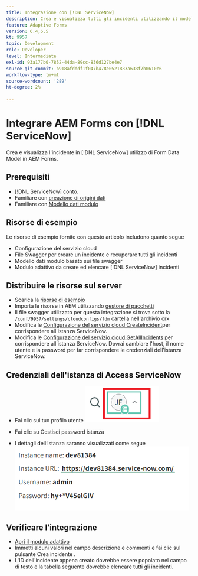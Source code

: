 ```yaml
---
title: Integrazione con [!DNL ServiceNow]
description: Crea e visualizza tutti gli incidenti utilizzando il modello dati del modulo.
feature: Adaptive Forms
version: 6.4,6.5
kt: 9957
topic: Development
role: Developer
level: Intermediate
exl-id: 93a177b0-7852-44da-89cc-836d127be4e7
source-git-commit: b918afdddf1f047b478e0521883a633f7b0610c6
workflow-type: tm+mt
source-wordcount: '289'
ht-degree: 2%

---
```


# Integrare AEM Forms con [!DNL ServiceNow]

Crea e visualizza l&#39;incidente in [!DNL ServiceNow] utilizzo di Form Data Model in AEM Forms.

## Prerequisiti

* [!DNL ServiceNow] conto.
* Familiare con [creazione di origini dati](https://experienceleague.adobe.com/docs/experience-manager-learn/forms/ic-web-channel-tutorial/parttwo.html)
* Familiare con [Modello dati modulo](https://experienceleague.adobe.com/docs/experience-manager-65/forms/form-data-model/create-form-data-models.html)

## Risorse di esempio

Le risorse di esempio fornite con questo articolo includono quanto segue

* Configurazione del servizio cloud
* File Swagger per creare un incidente e recuperare tutti gli incidenti
* Modello dati modulo basato sui file swagger
* Modulo adattivo da creare ed elencare [!DNL ServiceNow] incidenti

## Distribuire le risorse sul server

* Scarica la [risorse di esempio](assets/service-now.zip)
* Importa le risorse in AEM utilizzando [gestore di pacchetti](http://localhost:4502/crx/packmgr/index.jsp)
* Il file swagger utilizzato per questa integrazione si trova sotto la ```/conf/9957/settings/cloudconfigs/fdm``` cartella nell&#39;archivio crx
* Modifica le [Configurazione del servizio cloud CreateIncident](http://localhost:4502/mnt/overlay/fd/fdm/gui/components/admin/fdmcloudservice/properties.html?item=%2Fconf%2F9957%2Fsettings%2Fcloudconfigs%2Ffdm%2Fcreateincident)per corrispondere all&#39;istanza ServiceNow.
* Modifica le [Configurazione del servizio cloud GetAllIncidents](http://localhost:4502/mnt/overlay/fd/fdm/gui/components/admin/fdmcloudservice/properties.html?item=%2Fconf%2F9957%2Fsettings%2Fcloudconfigs%2Ffdm%2Fgetallincidents) per corrispondere all&#39;istanza ServiceNow. Dovrai cambiare l&#39;host, il nome utente e la password per far corrispondere le credenziali dell&#39;istanza ServiceNow.

## Credenziali dell&#39;istanza di Access ServiceNow

* Fai clic sul tuo profilo utente
   ![fare clic sul profilo utente](assets/snow-1.png)

* Fai clic su Gestisci password istanza
* I dettagli dell’istanza saranno visualizzati come segue
   ![dettagli dell&#39;istanza](assets/snow-3.png)

## Verificare l’integrazione

* [Apri il modulo adattivo](http://localhost:4502/content/dam/formsanddocuments/create-incident-in-service-now/jcr:content?wcmmode=disabled)
* Immetti alcuni valori nel campo descrizione e commenti e fai clic sul pulsante Crea incidente .
* L&#39;ID dell&#39;incidente appena creato dovrebbe essere popolato nel campo di testo e la tabella seguente dovrebbe elencare tutti gli incidenti.
